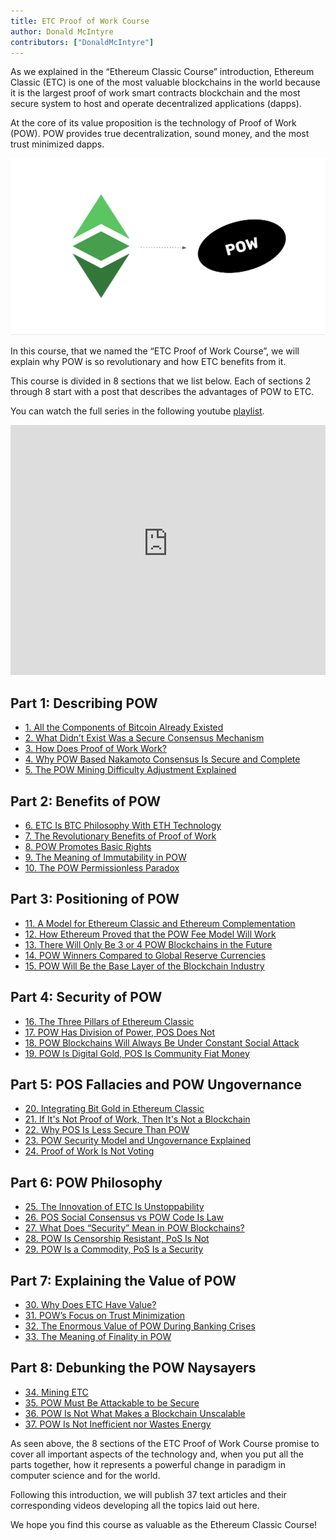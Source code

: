 ```yaml
---
title: ETC Proof of Work Course
author: Donald McIntyre
contributors: ["DonaldMcIntyre"]
---
```


As we explained in the “Ethereum Classic Course” introduction, Ethereum Classic (ETC) is one of the most valuable blockchains in the world because it is the largest proof of work smart contracts blockchain and the most secure system to host and operate decentralized applications (dapps).

At the core of its value proposition is the technology of Proof of Work (POW). POW provides true decentralization, sound money, and the most trust minimized dapps. 

![](./1.png)

In this course, that we named the “ETC Proof of Work Course”, we will explain why POW is so revolutionary and how ETC benefits from it.

This course is divided in 8 sections that we list below. Each of sections 2 through 8 start with a post that describes the advantages of POW to ETC.

You can watch the full series in the following youtube [playlist](https://www.youtube.com/playlist?list=PLIzptAKK7iDTrbWd0JIJGXNrn9sVGVNoE).

<iframe width="100%" height="400" src="https://www.youtube-nocookie.com/embed/videoseries?list=PLIzptAKK7iDTrbWd0JIJGXNrn9sVGVNoE" title="YouTube video player" frameborder="0" allow="accelerometer; autoplay; clipboard-write; encrypted-media; gyroscope; picture-in-picture; web-share" allowfullscreen></iframe>

## Part 1: Describing POW

- [1. All the Components of Bitcoin Already Existed](/blog/2023-11-09-etc-proof-of-work-course-1-all-the-components-of-bitcoin-already-existed)
- [2. What Didn’t Exist Was a Secure Consensus Mechanism](/blog/2023-11-16-etc-proof-of-work-course-2-what-didnt-exist-was-a-secure-consensus-mechanism)
- [3. How Does Proof of Work Work?](/blog/2023-11-23-etc-proof-of-work-course-3-how-does-proof-of-work-pow-work)
- [4. Why POW Based Nakamoto Consensus Is Secure and Complete](/blog/2023-11-30-etc-roof-of-work-course-4-why-pow-based-nakamoto-consensus-is-secure-and-complete)
- [5. The POW Mining Difficulty Adjustment Explained](/blog/2023-12-17-etc-proof-of-work-course-5-the-pow-mining-difficulty-adjustment-explained)

## Part 2: Benefits of POW

- [6. ETC Is BTC Philosophy With ETH Technology](/blog/2023-12-14-etc-proof-of-work-course-6-etc-is-btc-philosophy-with-eth-technology)
- [7. The Revolutionary Benefits of Proof of Work](/blog/2023-12-21-etc-proof-of-work-course-7-the-revolutionary-benefits-of-proof-of-work)
- [8. POW Promotes Basic Rights](/blog/2023-12-28-etc-pow-course-8-pow-promotes-basic-rights)
- [9. The Meaning of Immutability in POW](/blog/2024-01-11-etc-proof-of-work-course-9-the-meaning-of-immutability-in-pow)
- [10. The POW Permissionless Paradox](/blog/2024-01-18-etc-proof-of-work-course-10-the-pow-permissionless-paradox)

## Part 3: Positioning of POW

- [11. A Model for Ethereum Classic and Ethereum Complementation](/blog/2024-01-25-etc-proof-of-work-course-11-a-model-for-etc-and-eth-complementation)
- [12. How Ethereum Proved that the POW Fee Model Will Work](/blog/2024-02-01-etc-proof-of-work-course-12-how-ethereum-proved-that-the-pow-fee-model-will-work)
- [13. There Will Only Be 3 or 4 POW Blockchains in the Future](/blog/2024-02-08-etc-proof-of-work-course-13-there-will-only-be-3-or-4-pow-blockchains-in-the-future)
- [14. POW Winners Compared to Global Reserve Currencies](/blog/2024-02-15-etc-proof-of-work-course-14-pow-winners-compared-to-global-reserve-currencies)
- [15. POW Will Be the Base Layer of the Blockchain Industry](/blog/2024-02-22-etc-proof-of-work-course-15-pow-will-be-the-base-layer-of-the-blockchain-industry)

## Part 4: Security of POW

- [16. The Three Pillars of Ethereum Classic](/blog/2024-02-29-etc-proof-of-work-course-16-the-three-pillars-of-ethereum-classic)
- [17. POW Has Division of Power, POS Does Not](/blog/2024-03-07-etc-proof-of-work-course-17-pow-has-division-of-power-pos-does-not)
- [18. POW Blockchains Will Always Be Under Constant Social Attack](/blog/2024-03-14-etc-proof-of-work-course-18-pow-blockchains-will-always-be-under-constant-social-attack)
- [19. POW Is Digital Gold, POS Is Community Fiat Money](/blog/2024-03-21-etc-proof-of-work-course-19-pow-is-digital-gold-pos-is-community-fiat-money)

## Part 5: POS Fallacies and POW Ungovernance

- [20. Integrating Bit Gold in Ethereum Classic](/blog/2024-03-28-etc-proof-of-work-course-20-integrating-bit-gold-in-ethereum-classic)
- [21. If It's Not Proof of Work, Then It's Not a Blockchain](/blog/2024-04-04-etc-proof-of-work-course-21-if-its-not-proof-of-work-then-its-not-a-blockchain)
- [22. Why POS Is Less Secure Than POW](/blog/2024-04-18-etc-proof-of-work-course-22-why-pos-is-less-secure-than-pow)
- [23. POW Security Model and Ungovernance Explained](/blog/2024-04-25-etc-proof-of-work-course-23-pow-security-model-and-ungovernance-explained)
- [24. Proof of Work Is Not Voting](/blog/2024-05-02-etc-roof-of-work-course-24-proof-of-work-is-not-voting)

## Part 6: POW Philosophy

- [25. The Innovation of ETC Is Unstoppability](/blog/2024-05-09-etc-proof-of-work-course-25-the-innovation-of-etc-is-unstoppability)
- [26. POS Social Consensus vs POW Code Is Law](/blog/2024-05-16-etc-proof-of-work-course-26-pos-social-consensus-vs-pow-code-is-law)
- [27. What Does “Security” Mean in POW Blockchains?](/blog/2024-05-23-etc-proof-of-work-course-27-what-does-security-mean-in-pow-blockchains)
- [28. POW Is Censorship Resistant, PoS Is Not](/blog/2024-05-30-etc-proof-of-work-course-28-pow-is-censorship-resistant-pos-is-not)
- [29. POW Is a Commodity, PoS Is a Security](/blog/2024-06-06-etc-proof-of-work-course-29-pow-is-a-commodity-pos-is-a-security)

## Part 7: Explaining the Value of POW

- [30. Why Does ETC Have Value?](/blog/2024-06-13-etc-proof-of-work-course-30-why-does-etc-have-value)
- [31. POW’s Focus on Trust Minimization](/blog/2024-06-20-etc-proof-of-work-course-31-pows-focus-on-trust-minimization)
- [32. The Enormous Value of POW During Banking Crises](/blog/2024-06-27-etc-proof-of-work-course-32-the-enormous-value-of-pow-during-banking-crises)
- [33. The Meaning of Finality in POW](/blog/2024-07-11-etc-proof-of-work-course-33-Tthe-meaning-of-finality-in-pow)

## Part 8: Debunking the POW Naysayers

- [34. Mining ETC](/blog/2024-07-25-etc-proof-of-work-course-34-mining-etc)
- [35. POW Must Be Attackable to be Secure](/blog/2024-08-01-etc-proof-of-work-course-35-pow-must-be-attackable-to-be-secure)
- [36. POW Is Not What Makes a Blockchain Unscalable](/blog/2024-08-15-etc-proof-of-work-course-36-pow-is-not-what-makes-a-blockchain-unscalable)
- [37. POW Is Not Inefficient nor Wastes Energy](/blog/2024-08-29-etc-proof-of-work-course-37-pow-is-not-inefficient-nor-wastes-energy)

As seen above, the 8 sections of the ETC Proof of Work Course promise to cover all important aspects of the technology and, when you put all the parts together, how it represents a powerful change in paradigm in computer science and for the world.

Following this introduction, we will publish 37 text articles and their corresponding videos developing all the topics laid out here.

We hope you find this course as valuable as the Ethereum Classic Course!

